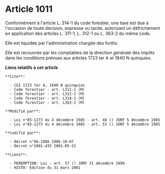 # Article 1011

Conformément à l'article L. 314-1 du code forestier, une taxe est due à l'occasion de toute décision, expresse ou tacite,
autorisant un défrichement en application des articles L. 311-1, L. 312-1 ou L. 363-2 du même code.

Elle est liquidée par l'administration  chargée des forêts.

Elle est recouvrée par les comptables de la direction générale des impôts dans les conditions prévues aux articles 1723 ter A
et 1840 N quinquies.

**Liens relatifs à cet article**

	**Cite**:

	  - CGI 1723 ter A, 1840 N quinquies
	  - Code forestier - art. L311-1 (M)
	  - Code forestier - art. L312-1 (M)
	  - Code forestier - art. L314-1 (M)
	  - Code forestier - art. L363-2 (M)

	**Modifié par**:

	  - Loi n°85-1273 du 4 décembre 1985 - art. 48 () JORF 5 décembre 1985
	  - Loi n°85-1273 du 4 décembre 1985 - art. 53 () JORF 5 décembre 1985

	**Codifié par**:

	  - Décret n°86-1086 1986-10-07
	  - Décret n°2001-435 2001-05-21

	**Liens**:

	  - PEREMPTION: Loi - art. 57 () JORF 31 décembre 1999
	  - HISTO: Edition du 31 mars 2001

